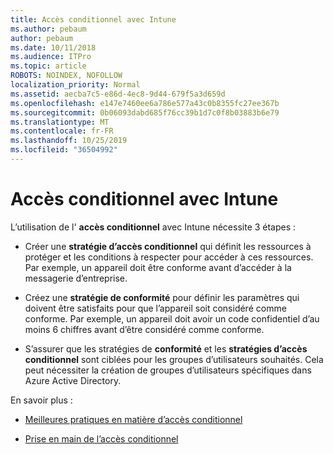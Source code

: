 ```yaml
---
title: Accès conditionnel avec Intune
ms.author: pebaum
author: pebaum
ms.date: 10/11/2018
ms.audience: ITPro
ms.topic: article
ROBOTS: NOINDEX, NOFOLLOW
localization_priority: Normal
ms.assetid: aecba7c5-e86d-4ec8-9d44-679f5a3d659d
ms.openlocfilehash: e147e7460ee6a786e577a43c0b8355fc27ee367b
ms.sourcegitcommit: 0b06093dabd685f76cc39b1d7c0f8b03883b6e79
ms.translationtype: MT
ms.contentlocale: fr-FR
ms.lasthandoff: 10/25/2019
ms.locfileid: "36504992"
---
```

# <a name="conditional-access-with-intune"></a>Accès conditionnel avec Intune

L’utilisation de l' **accès conditionnel** avec Intune nécessite 3 étapes : 
  
- Créer une **stratégie d’accès conditionnel** qui définit les ressources à protéger et les conditions à respecter pour accéder à ces ressources. Par exemple, un appareil doit être conforme avant d’accéder à la messagerie d’entreprise. 
    
- Créez une **stratégie de conformité** pour définir les paramètres qui doivent être satisfaits pour que l’appareil soit considéré comme conforme. Par exemple, un appareil doit avoir un code confidentiel d’au moins 6 chiffres avant d’être considéré comme conforme. 
    
- S’assurer que les stratégies de **conformité** et les **stratégies d’accès conditionnel** sont ciblées pour les groupes d’utilisateurs souhaités. Cela peut nécessiter la création de groupes d’utilisateurs spécifiques dans Azure Active Directory. 
    
En savoir plus :
  
- [Meilleures pratiques en matière d’accès conditionnel](https://docs.microsoft.com/azure/active-directory/conditional-access/best-practices)
    
- [Prise en main de l’accès conditionnel](https://docs.microsoft.com/azure/active-directory/active-directory-conditional-access-azure-portal-get-started)
    

